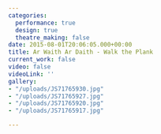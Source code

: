 ```yaml
---
categories:
  performance: true
  design: true
  theatre_making: false
date: 2015-08-01T20:06:05.000+00:00
title: Ar Waith Ar Daith - Walk the Plank
current_work: false
video: false
videoLink: ''
gallery:
- "/uploads/JS71765930.jpg"
- "/uploads/JS71765927.jpg"
- "/uploads/JS71765920.jpg"
- "/uploads/JS71765917.jpg"

---
```

